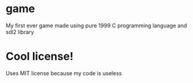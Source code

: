 # game
My first ever game made using pure 1999 C programming language and sdl2 library 

# Cool license!
Uses MIT license because my code is useless
